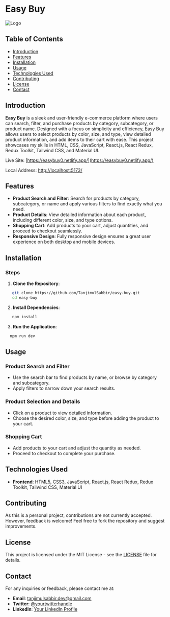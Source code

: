 # Easy Buy

![Logo](link_to_your_logo_image)

## Table of Contents

- [Introduction](#introduction)
- [Features](#features)
- [Installation](#installation)
- [Usage](#usage)
- [Technologies Used](#technologies-used)
- [Contributing](#contributing)
- [License](#license)
- [Contact](#contact)

## Introduction

**Easy Buy** is a sleek and user-friendly e-commerce platform where users can search, filter, and purchase products by category, subcategory, or product name. Designed with a focus on simplicity and efficiency, Easy Buy allows users to select products by color, size, and type, view detailed product information, and add items to their cart with ease. This project showcases my skills in HTML, CSS, JavaScript, React.js, React Redux, Redux Toolkit, Tailwind CSS, and Material UI.

Live Site: [https://easybuy0.netlify.app/](https://easybuy0.netlify.app/)

Local Address: [http://localhost:5173/](http://localhost:5173/)

## Features

- **Product Search and Filter**: Search for products by category, subcategory, or name and apply various filters to find exactly what you need.
- **Product Details**: View detailed information about each product, including different color, size, and type options.
- **Shopping Cart**: Add products to your cart, adjust quantities, and proceed to checkout seamlessly.
- **Responsive Design**: Fully responsive design ensures a great user experience on both desktop and mobile devices.

## Installation

### Steps

1. **Clone the Repository**:
```sh
   git clone https://github.com/TanjimulSabbir/easy-buy.git
   cd easy-buy
```
2. **Install Dependencies**:
```sh
   npm install 
```
3. **Run the Application**:
```sh
  npm run dev
```

## Usage

### Product Search and Filter

- Use the search bar to find products by name, or browse by category and subcategory.
- Apply filters to narrow down your search results.

### Product Selection and Details

- Click on a product to view detailed information.
- Choose the desired color, size, and type before adding the product to your cart.

### Shopping Cart

- Add products to your cart and adjust the quantity as needed.
- Proceed to checkout to complete your purchase.

## Technologies Used

- **Frontend**: HTML5, CSS3, JavaScript, React.js, React Redux, Redux Toolkit, Tailwind CSS, Material UI

## Contributing

As this is a personal project, contributions are not currently accepted. However, feedback is welcome! Feel free to fork the repository and suggest improvements.

## License

This project is licensed under the MIT License - see the [LICENSE](LICENSE) file for details.

## Contact

For any inquiries or feedback, please contact me at:

- **Email**: [tanjimulsabbir.dev@gmail.com](mailto:tanjimulsabbir.dev@gmail.com)
- **Twitter**: [@yourtwitterhandle](https://twitter.com/yourtwitterhandle)
- **LinkedIn**: [Your LinkedIn Profile](https://linkedin.com/in/yourlinkedinhandle)
